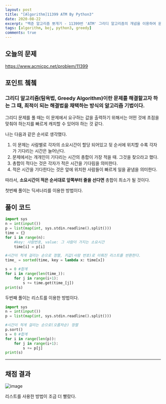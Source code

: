 ```yaml
---
layout: post
title: "[Algorithm]11399 ATM By Python3"
date: 2020-08-22
excerpt: "백준 알고리즘 뽀개기 - 11399번 'ATM' 그리디 알고리즘의 개념을 이용하여 문제를 풀어보자. "
tags: [algorithm, boj, python3, greedy]
comments: true
---
```

## 오늘의 문제
<https://www.acmicpc.net/problem/11399>


## 포인트 쳌쳌

### 그리디 알고리즘(탐욕법, Greedy Algorithm)이란 문제를 해결할고자 하는 그 때, 최적이 되는 해결법을 채택하는 방식의 알고리즘 기법이다.  

그리디 문제를 풀 때는 이 문제에서 요구하는 값을 출력하기 위해서는 어떤 것에 초점을 맞춰야 하는지를 빠르게 캐치할 수 있어야 하는 것 같다.  

나는 다음과 같은 순서로 생각했다.  
1. 이 문제는 사람별로 각자의 소요시간이 할당 되어있고 뒷 순서에 위치할 수록 각자가 기다리는 시간은 늘어난다.
2. 문제에서는 개개인이 기다리는 시간의 총합이 가장 적을 때. 그것을 찾으라고 했다.  
3. 총합이 적다는 것은 각자가 적은 시간을 기다림을 의미한다. 
4. 적은 시간을 기다힌다는 것은 앞에 위치한 사람들이 빠르게 일을 끝냄을 의미한다.

따라서, __소요시간이 적은 순서대로 앞쪽부터 줄을 선다면__ 총합이 최소가 될 것이다.   

첫번째 풀이는 딕셔너리를 이용한 방법이다.  

## 풀이 코드 
```python
import sys
n = int(input())
p = list(map(int, sys.stdin.readline().split()))
time = {}
for i in range(n):
    #key: 사람번호, value: 그 사람이 가지는 소요시간
    time[i] = p[i]

#시간이 적게 걸리는 순으로 정렬, 키값(사람 번호)로 이뤄진 리스트를 반환한다.
time_ = sorted(time, key = lambda x: time[x]) 

s = 0 #합계
for i in range(len(time_)):
    for j in range(i+1):
        s += time.get(time_[j])
print(s)

```
두번째 풀이는 리스트를 이용한 방법이다.  

```python
import sys
n = int(input())
p = list(map(int, sys.stdin.readline().split()))

#시간이 적게 걸리는 순으로(오름차순) 정렬
p.sort()
s = 0 #합계
for i in range(len(p)):
    for j in range(i+1):
        s += p[j]
print(s)

```

---

## 채점 결과
![image](https://user-images.githubusercontent.com/41335539/91179612-b3850e00-e721-11ea-9e59-d21f8c277188.png)

리스트를 사용한 방법이 조금 더 빨랐다. 

